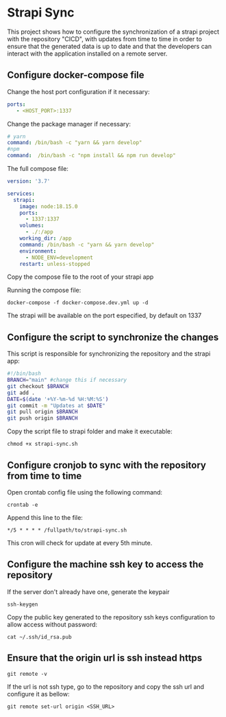 # Strapi Sync
This project shows how to configure the synchronization of a strapi project with the repository "CICD", with updates from time to time in order to ensure that the generated data is up to date and that the developers can interact with the application installed on a remote server.

## Configure docker-compose file

Change the host port configuration if it necessary:
```yaml
ports: 
   - <HOST_PORT>:1337
```
Change the package manager if necessary:
```yaml
# yarn
command: /bin/bash -c "yarn && yarn develop"
#npm
command:  /bin/bash -c "npm install && npm run develop"

```

The full compose file:

```yml
version: '3.7'

services: 
  strapi:
    image: node:18.15.0
    ports: 
      - 1337:1337
    volumes:
      - ./:/app
    working_dir: /app
    command: /bin/bash -c "yarn && yarn develop"
    environment:
      - NODE_ENV=development
    restart: unless-stopped
```
Copy the compose file to the root of your strapi app

Running the compose file:

```shell
docker-compose -f docker-compose.dev.yml up -d
```

The strapi will be available on the port especified, by default on 1337

## Configure the script to synchronize the changes

This script is responsible for synchronizing the repository and the strapi app:

```bash
#!/bin/bash
BRANCH="main" #change this if necessary
git checkout $BRANCH
git add .
DATE=$(date '+%Y-%m-%d %H:%M:%S')
git commit -m "Updates at $DATE"
git pull origin $BRANCH
git push origin $BRANCH
```

Copy the script file to strapi folder and make it executable:

```
chmod +x strapi-sync.sh
```

## Configure cronjob to sync with the repository from time to time

Open crontab config file using the following command:

```shell
crontab -e
```

Append this line to the file:

```
*/5 * * * * /fullpath/to/strapi-sync.sh
```
This cron will check for update at every 5th minute.

## Configure the machine ssh key to access the repository

If the server don't already have one, generate the keypair
```
ssh-keygen
```
Copy the public key generated to the repository ssh keys configuration to allow access without password:
```
cat ~/.ssh/id_rsa.pub
```

## Ensure that the origin url is ssh instead https
```
git remote -v
```
If the url is not ssh type, go to the repository and copy the ssh url and configure it as bellow:
```
git remote set-url origin <SSH_URL>
```







